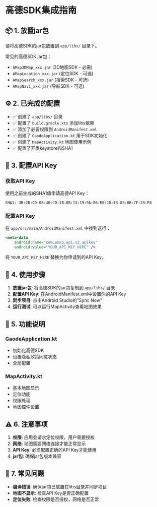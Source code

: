 # 高德SDK集成指南

## 📦 1. 放置jar包
请将高德SDK的jar包放置到 `app/libs/` 目录下。

常见的高德SDK jar包：
- `AMap3DMap_xxx.jar` (3D地图SDK - 必需)
- `AMapLocation_xxx.jar` (定位SDK - 可选)
- `AMapSearch_xxx.jar` (搜索SDK - 可选)
- `AMapNavi_xxx.jar` (导航SDK - 可选)

## ⚙️ 2. 已完成的配置
- ✅ 创建了 `app/libs/` 目录
- ✅ 配置了 `build.gradle.kts` 添加libs依赖
- ✅ 添加了必要权限到 `AndroidManifest.xml`
- ✅ 创建了 `GaodeApplication.kt` 用于SDK初始化
- ✅ 创建了 `MapActivity.kt` 地图使用示例
- ✅ 配置了开发keystore和SHA1

## 🔑 3. 配置API Key
### 获取API Key
使用之前生成的SHA1值申请高德API Key：
```
SHA1: 3B:2B:C9:08:40:CD:1B:0B:13:19:9A:86:E0:1D:13:83:88:7F:23:F0
```

### 配置API Key
在 `app/src/main/AndroidManifest.xml` 中找到这行：
```xml
<meta-data
    android:name="com.amap.api.v2.apikey"
    android:value="YOUR_API_KEY_HERE" />
```
将 `YOUR_API_KEY_HERE` 替换为你申请到的API Key。

## 🚀 4. 使用步骤
1. **放置jar包**: 将高德SDK的jar包复制到 `app/libs/` 目录
2. **配置API Key**: 在AndroidManifest.xml中设置你的API Key
3. **同步项目**: 点击Android Studio的"Sync Now"
4. **运行测试**: 可以运行MapActivity查看地图效果

## 📱 5. 功能说明
### GaodeApplication.kt
- 初始化高德SDK
- 设置隐私政策同意状态
- 全局配置

### MapActivity.kt
- 基本地图显示
- 定位功能
- 权限处理
- 地图控件设置

## ⚠️ 6. 注意事项
1. **权限**: 应用会请求定位权限，用户需要授权
2. **网络**: 地图需要网络连接才能正常显示
3. **API Key**: 必须配置正确的API Key才能使用
4. **jar包**: 确保jar包版本兼容

## 🔧 7. 常见问题
- **编译错误**: 确保jar包已放置在libs目录并同步项目
- **地图不显示**: 检查API Key是否正确配置
- **定位失败**: 检查权限是否授权，网络是否正常